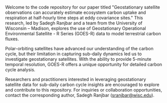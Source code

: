 Welcome to the code repository for our paper titled "Geostationary satellite observations can accurately estimate ecosystem carbon uptake and respiration at half-hourly time steps at eddy covariance sites." This research, led by Sadegh Ranjbar and a team from the University of Wisconsin – Madison, explores the use of Geostationary Operational Environmental Satellite - R Series (GOES-R) data to model terrestrial carbon fluxes.

Polar-orbiting satellites have advanced our understanding of the carbon cycle, but their limitation in capturing sub-daily dynamics led us to investigate geostationary satellites. With the ability to provide 5-minute temporal resolution, GOES-R offers a unique opportunity for detailed carbon cycle analysis.

Researchers and practitioners interested in leveraging geostationary satellite data for sub-daily carbon cycle insights are encouraged to explore and contribute to this repository. For inquiries or collaboration opportunities, contact the corresponding author, Sadegh Ranjbar (sranjbar@wisc.edu).
